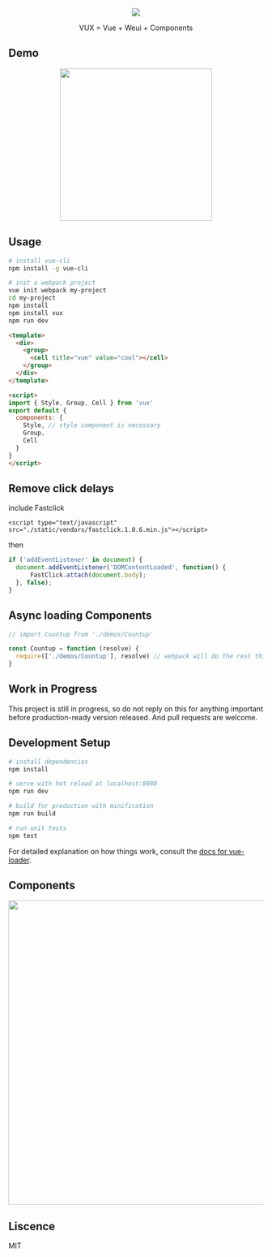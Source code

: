 <p align="center">
  <a href="http://gulpjs.com">
    <img src="https://raw.githubusercontent.com/airyland/vux/master/logo.png">
  </a>
  <p align="center">VUX = Vue + Weui + Components </p>
</p>

## Demo

<p align="center">
  <img src="https://raw.githubusercontent.com/airyland/vux/master/qr.png" width="300">
</p>

## Usage

``` bash
# install vue-cli
npm install -g vue-cli

# init a webpack project
vue init webpack my-project
cd my-project
npm install
npm install vux
npm run dev
```

``` html
<template>
  <div>
    <group>
      <cell title="vue" value="cool"></cell>
    </group>
  </div>
</template>

<script>
import { Style, Group, Cell } from 'vux'
export default {
  components: {
    Style, // style component is necessary
    Group,
    Cell
  }
}
</script>
```

## Remove click delays

include Fastclick

`<script type="text/javascript" src="./static/vendors/fastclick.1.0.6.min.js"></script>`

then 

``` js
if ('addEventListener' in document) {
  document.addEventListener('DOMContentLoaded', function() {
      FastClick.attach(document.body);
  }, false);
}
```

## Async loading Components

``` js
// import Countup from './demos/Countup'

const Countup = function (resolve) {
  require(['./demos/Countup'], resolve) // webpack will do the rest things
}
```

## Work in Progress
 
This project is still in progress, so do not reply on this for anything important before production-ready version released. And pull requests are welcome.

## Development Setup

``` bash
# install dependencies
npm install

# serve with hot reload at localhost:8080
npm run dev

# build for production with minification
npm run build

# run unit tests
npm test
```

For detailed explanation on how things work, consult the [docs for vue-loader](http://vuejs.github.io/vue-loader).

## Components

<p align="center">
  <img src="https://raw.githubusercontent.com/airyland/vux/master/vux.png" width="600">
</p>

## Liscence

MIT



